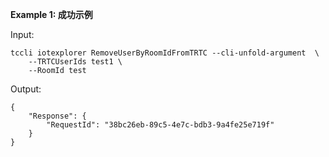 **Example 1: 成功示例**



Input: 

```
tccli iotexplorer RemoveUserByRoomIdFromTRTC --cli-unfold-argument  \
    --TRTCUserIds test1 \
    --RoomId test
```

Output: 
```
{
    "Response": {
        "RequestId": "38bc26eb-89c5-4e7c-bdb3-9a4fe25e719f"
    }
}
```

